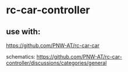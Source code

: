 # rc-car-controller

## use with:
https://github.com/PNW-AT/rc-car-car


schematics: https://github.com/PNW-AT/rc-car-controller/discussions/categories/general